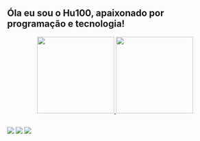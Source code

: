 ## Óla eu sou o Hu100, apaixonado por programação e tecnologia!
<div align="center">
  <a href="https://github.com/Hussein-Yehya">
  <img height="180em" src="https://github-readme-stats.vercel.app/api?username=Hussein-Yehya&show_icons=true&theme=dracula&include_all_commits=true&count_private=true"/>
  <img height="180em" src="https://github-readme-stats.vercel.app/api/top-langs/?username=Hussein-Yehya&layout=compact&langs_count=7&theme=dracula"/>
</div>
  
  ##
 
<div> 
  <a href="https://www.instagram.com/husseinyy/" target="_blank"><img src="https://img.shields.io/badge/-Instagram-%23E4405F?style=for-the-badge&logo=instagram&logoColor=white" target="_blank"></a>
  <a href = "mailto:husseinyehya5@gmail.com"><img src="https://img.shields.io/badge/-Gmail-%23333?style=for-the-badge&logo=gmail&logoColor=white" target="_blank"></a>
  <a href="https://www.linkedin.com/in/hussein-yehya-781702122" target="_blank"><img src="https://img.shields.io/badge/-LinkedIn-%230077B5?style=for-the-badge&logo=linkedin&logoColor=white" target="_blank"></a> 
  
</div>
